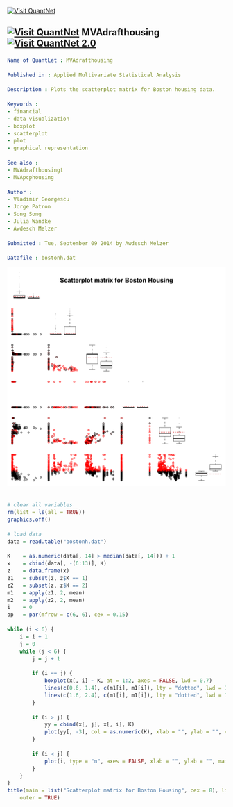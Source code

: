 
[<img src="https://github.com/QuantLet/Styleguide-and-Validation-procedure/blob/master/pictures/banner.png" alt="Visit QuantNet">](http://quantlet.de/index.php?p=info)

## [<img src="https://github.com/QuantLet/Styleguide-and-Validation-procedure/blob/master/pictures/qloqo.png" alt="Visit QuantNet">](http://quantlet.de/) **MVAdrafthousing** [<img src="https://github.com/QuantLet/Styleguide-and-Validation-procedure/blob/master/pictures/QN2.png" width="60" alt="Visit QuantNet 2.0">](http://quantlet.de/d3/ia)

```yaml
Name of QuantLet : MVAdrafthousing

Published in : Applied Multivariate Statistical Analysis

Description : Plots the scatterplot matrix for Boston housing data.

Keywords :
- financial
- data visualization
- boxplot
- scatterplot
- plot
- graphical representation

See also :
- MVAdrafthousingt
- MVApcphousing

Author :
- Vladimir Georgescu
- Jorge Patron
- Song Song
- Julia Wandke
- Awdesch Melzer

Submitted : Tue, September 09 2014 by Awdesch Melzer

Datafile : bostonh.dat
```

![Picture1](MVAdrafthousing.png)


```r

# clear all variables
rm(list = ls(all = TRUE))
graphics.off()

# load data
data = read.table("bostonh.dat")

K    = as.numeric(data[, 14] > median(data[, 14])) + 1
x    = cbind(data[, -(6:13)], K)
z    = data.frame(x)
z1   = subset(z, z$K == 1)
z2   = subset(z, z$K == 2)
m1   = apply(z1, 2, mean)
m2   = apply(z2, 2, mean)
i    = 0
op   = par(mfrow = c(6, 6), cex = 0.15)

while (i < 6) {
    i = i + 1
    j = 0
    while (j < 6) {
        j = j + 1
        
        if (i == j) {
            boxplot(x[, i] ~ K, at = 1:2, axes = FALSE, lwd = 0.7)
            lines(c(0.6, 1.4), c(m1[i], m1[i]), lty = "dotted", lwd = 1.2, col = "red3")
            lines(c(1.6, 2.4), c(m1[i], m1[i]), lty = "dotted", lwd = 1.2, col = "red3")
        }
        
        if (i > j) {
            yy = cbind(x[, j], x[, i], K)
            plot(yy[, -3], col = as.numeric(K), xlab = "", ylab = "", cex = 4, axes = FALSE)
        }
        
        if (i < j) {
            plot(i, type = "n", axes = FALSE, xlab = "", ylab = "", main = "")
        }
    }
}
title(main = list("Scatterplot matrix for Boston Housing", cex = 8), line = -16, 
    outer = TRUE) 

```
